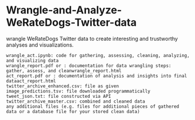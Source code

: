 # Wrangle-and-Analyze-WeRateDogs-Twitter-data
wrangle WeRateDogs Twitter data to create interesting and trustworthy analyses and visualizations.

```
wrangle_act.ipynb: code for gathering, assessing, cleaning, analyzing, and visualizing data
wrangle_report.pdf or : documentation for data wrangling steps: gather, assess, and cleanwrangle_report.html
act_report.pdf or : documentation of analysis and insights into final dataact_report.html
twitter_archive_enhanced.csv: file as given
image_predictions.tsv: file downloaded programmatically
tweet_json.txt: file constructed via API
twitter_archive_master.csv: combined and cleaned data
any additional files (e.g. files for additional pieces of gathered data or a database file for your stored clean data)
```

